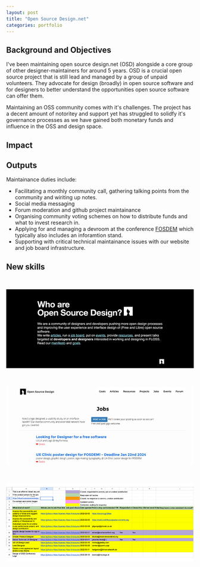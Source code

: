 ```yaml
---
layout: post
title: "Open Source Design.net"
categories: portfolio
---
```


## Background and Objectives

I've been maintaining open source design.net (OSD) alongside a core group of other designer-maintainers for around 5 years. OSD is a crucial open source project that is still lead and managed by a group of unpaid volunteers. They advocate for design (broadly) in open source software and for designers to better understand the opportunities open source software can offer them.

Maintaining an OSS community comes with it's challenges. The project has a decent amount of notoritey and support yet has struggled to solidfy it's governance processes as we have gained both monetary funds and influence in the OSS and design space.




## Impact



## Outputs

Maintainance duties include:

- Facilitating a monthly community call, gathering talking points from the community and wiriting up notes.
- Social media messaging
- Forum moderation and github project maintainance
- Organising community voting schemes on how to distribute funds and what to invest research in.
- Applying for and managing a devroom at the conference [FOSDEM](https://fosdem.org/) which typically also includes an inforamtion stand.
- Supporting with critical technical maintainance issues with our website and job board infrastructure.


## New skills

<br />

![An image from the design and UX clinic that I help organise and participate in as part of OSD](https://raw.githubusercontent.com/Erioldoesdesign/erioldoesdesign.github.io/master/images/OSD-net-1-950x400.jpg "An image from the design and UX clinic that I help organise and participate in as part of OSD")

<br />

![Our jobs site that is maintained by myself and other volunteers](https://raw.githubusercontent.com/Erioldoesdesign/erioldoesdesign.github.io/master/images/OSD-net-2-950x400.jpg "Our jobs site that is maintained by myself and other volunteers")

<br />

![The maintainance work that I do on our jobs list which includes making sure jobs are still active and relevant to OSS projects](https://raw.githubusercontent.com/Erioldoesdesign/erioldoesdesign.github.io/master/images/OSD-net-3-950x400.jpg "The maintainance work that I do on our jobs list which includes making sure jobs are still active and relevant to OSS projects")